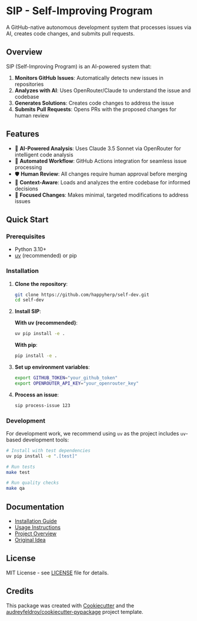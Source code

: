 # SIP - Self-Improving Program

A GitHub-native autonomous development system that processes issues via AI, creates code changes, and submits pull requests.

## Overview

SIP (Self-Improving Program) is an AI-powered system that:

1. **Monitors GitHub Issues**: Automatically detects new issues in repositories
2. **Analyzes with AI**: Uses OpenRouter/Claude to understand the issue and codebase
3. **Generates Solutions**: Creates code changes to address the issue
4. **Submits Pull Requests**: Opens PRs with the proposed changes for human review

## Features

- 🤖 **AI-Powered Analysis**: Uses Claude 3.5 Sonnet via OpenRouter for intelligent code analysis
- 🔄 **Automated Workflow**: GitHub Actions integration for seamless issue processing
- 🛡️ **Human Review**: All changes require human approval before merging
- 📁 **Context-Aware**: Loads and analyzes the entire codebase for informed decisions
- 🎯 **Focused Changes**: Makes minimal, targeted modifications to address issues

## Quick Start

### Prerequisites
- Python 3.10+
- [uv](https://docs.astral.sh/uv/) (recommended) or pip

### Installation

1. **Clone the repository**:
   ```bash
   git clone https://github.com/happyherp/self-dev.git
   cd self-dev
   ```

2. **Install SIP**:
   
   **With uv (recommended)**:
   ```bash
   uv pip install -e .
   ```
   
   **With pip**:
   ```bash
   pip install -e .
   ```

3. **Set up environment variables**:
   ```bash
   export GITHUB_TOKEN="your_github_token"
   export OPENROUTER_API_KEY="your_openrouter_key"
   ```

4. **Process an issue**:
   ```bash
   sip process-issue 123
   ```

### Development

For development work, we recommend using `uv` as the project includes `uv`-based development tools:

```bash
# Install with test dependencies
uv pip install -e ".[test]"

# Run tests
make test

# Run quality checks
make qa
```

## Documentation

- [Installation Guide](docs/installation.md)
- [Usage Instructions](docs/usage.md)
- [Project Overview](PROJECT.md)
- [Original Idea](idea.md)

## License

MIT License - see [LICENSE](LICENSE) file for details.

## Credits

This package was created with [Cookiecutter](https://github.com/audreyfeldroy/cookiecutter) and the [audreyfeldroy/cookiecutter-pypackage](https://github.com/audreyfeldroy/cookiecutter-pypackage) project template.
